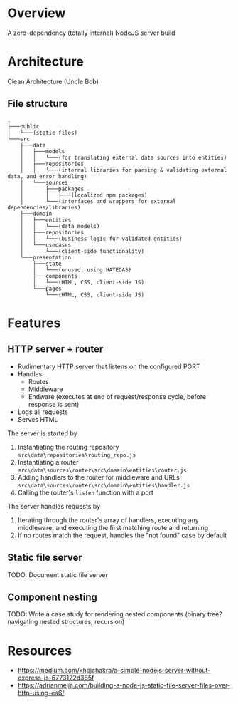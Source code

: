 # Overview

A zero-dependency (totally internal) NodeJS server build

# Architecture

Clean Architecture (Uncle Bob)

## File structure

```
.  
├───public  
│   └───(static files)  
└───src  
    ├───data  
    │   ├───models  
    │   │   └───(for translating external data sources into entities)  
    │   ├───repositories  
    │   │   └───(internal libraries for parsing & validating external data, and error handling)  
    │   └───sources  
    │       ├───packages  
    │       │   ├───(localized npm packages)  
    │       └───(interfaces and wrappers for external dependencies/libraries)  
    ├───domain  
    │   ├───entities  
    │   │   └───(data models)  
    │   ├───repositories  
    │   │   └───(business logic for validated entities)  
    │   └───usecases  
    │       └───(client-side functionality)  
    └───presentation  
        ├───state  
        │   └───(unused; using HATEOAS)  
        ├───components  
        │   └───(HTML, CSS, client-side JS)  
        └───pages  
            └───(HTML, CSS, client-side JS)  
```

# Features

## HTTP server + router

- Rudimentary HTTP server that listens on the configured PORT
- Handles
  - Routes
  - Middleware
  - Endware (executes at end of request/response cycle, before response is sent)
- Logs all requests
- Serves HTML

The server is started by

1. Instantiating the routing repository `src\data\repositories\routing_repo.js`
2. Instantiating a router `src\data\sources\router\src\domain\entities\router.js`
3. Adding handlers to the router for middleware and URLs `src\data\sources\router\src\domain\entities\handler.js`
4. Calling the router's `listen` function with a port

The server handles requests by

1. Iterating through the router's array of handlers, executing any middleware, and executing the first matching route and returning
2. If no routes match the request, handles the "not found" case by default

## Static file server

TODO: Document static file server

## Component nesting

TODO: Write a case study for rendering nested components (binary tree? navigating nested structures, recursion)

# Resources

- https://medium.com/khojchakra/a-simple-nodejs-server-without-express-js-6773122d365f
- https://adrianmejia.com/building-a-node-js-static-file-server-files-over-http-using-es6/
